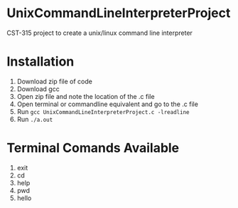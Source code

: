 # UnixCommandLineInterpreterProject
CST-315 project to create a unix/linux command line interpreter

# Installation
1. Download zip file of code
2. Download gcc
3. Open zip file and note the location of the .c file
4. Open terminal or commandline equivalent and go to the .c file
5. Run `gcc UnixCommandLineInterpreterProject.c -lreadline`
6. Run `./a.out`

# Terminal Comands Available
1. exit
2. cd
3. help
4. pwd
5. hello
